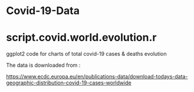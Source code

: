 # Covid-19-Data

# script.covid.world.evolution.r
ggplot2 code for charts of total covid-19 cases & deaths evolution 

The data is downloaded from : 

https://www.ecdc.europa.eu/en/publications-data/download-todays-data-geographic-distribution-covid-19-cases-worldwide

